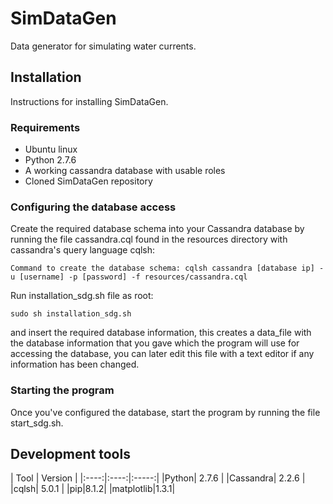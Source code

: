 # SimDataGen
Data generator for simulating water currents.

## Installation
Instructions for installing SimDataGen.

### Requirements
* Ubuntu linux
* Python 2.7.6
* A working cassandra database with usable roles
* Cloned SimDataGen repository

### Configuring the database access
Create the required database schema into your Cassandra database by running the file cassandra.cql found in the resources directory with cassandra's query language cqlsh:
```
Command to create the database schema: cqlsh cassandra [database ip] -u [username] -p [password] -f resources/cassandra.cql
```
Run installation_sdg.sh file as root:
```
sudo sh installation_sdg.sh
```
and insert the required database information, this creates a data_file with the database information that you gave which the program will use for accessing the database, you can later edit this file with a text editor if any information has been changed.

### Starting the program
Once you've configured the database, start the program by running the file start_sdg.sh.

## Development tools
| Tool | Version | 
|:----:|:----:|:-----:|
|Python| 2.7.6 |
|Cassandra| 2.2.6 |
|cqlsh| 5.0.1 |
|pip|8.1.2|
|matplotlib|1.3.1|

